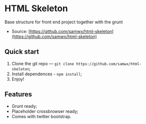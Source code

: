 # HTML Skeleton

Base structure for front end project together with the grunt

* Source: [https://github.com/samwx/html-skeleton](https://github.com/samwx/html-skeleton)

## Quick start

1. Clone the git repo — `git clone https://github.com/samwx/html-skeleton`;
2. Install dependences - `npm install`;
3. Enjoy!


## Features

* Grunt ready;
* Placeholder crossbrowser ready;
* Comes with twitter bootstrap.